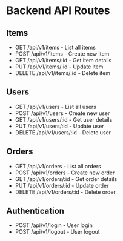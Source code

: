# Backend API Routes

## Items
- GET /api/v1/items - List all items
- POST /api/v1/items - Create new item
- GET /api/v1/items/:id - Get item details
- PUT /api/v1/items/:id - Update item
- DELETE /api/v1/items/:id - Delete item

## Users  
- GET /api/v1/users - List all users
- POST /api/v1/users - Create new user
- GET /api/v1/users/:id - Get user details
- PUT /api/v1/users/:id - Update user
- DELETE /api/v1/users/:id - Delete user

## Orders
- GET /api/v1/orders - List all orders
- POST /api/v1/orders - Create new order
- GET /api/v1/orders/:id - Get order details
- PUT /api/v1/orders/:id - Update order
- DELETE /api/v1/orders/:id - Delete order

## Authentication
- POST /api/v1/login - User login
- POST /api/v1/logout - User logout

